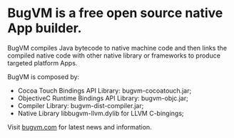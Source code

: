 # BugVM is a free open source native App builder.

BugVM compiles Java bytecode to native machine code and then links the compiled native code with other native library or frameworks to produce targeted platform Apps. 

BugVM is composed by:

* Cocoa Touch Bindings API Library: bugvm-cocoatouch.jar;
* ObjectiveC Runtime Bindings API Library: bugvm-objc.jar;
* Compiler Library: bugvm-dist-compiler.jar;
* Native Library libbugvm-llvm.dylib for LLVM C-bingings; 

Visit [bugvm.com](https://bugvm.com) for latest news and information.
